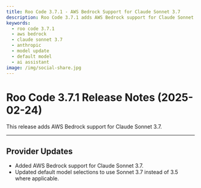 ```yaml
---
title: Roo Code 3.7.1 - AWS Bedrock Support for Claude Sonnet 3.7
description: Roo Code 3.7.1 adds AWS Bedrock support for Claude Sonnet 3.7 and updates default model selections to use Sonnet 3.7 instead of 3.5 where applicable.
keywords:
  - roo code 3.7.1
  - aws bedrock
  - claude sonnet 3.7
  - anthropic
  - model update
  - default model
  - ai assistant
image: /img/social-share.jpg
---
```


# Roo Code 3.7.1 Release Notes (2025-02-24)

This release adds AWS Bedrock support for Claude Sonnet 3.7.

---

## Provider Updates

*   Added AWS Bedrock support for Claude Sonnet 3.7.
*   Updated default model selections to use Sonnet 3.7 instead of 3.5 where applicable.